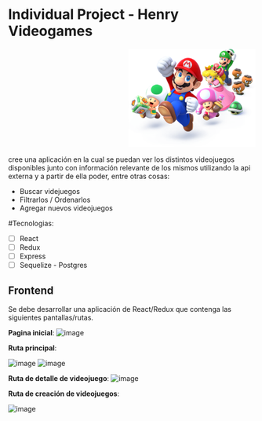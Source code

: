 

# Individual Project - Henry Videogames

<p align="right">
  <img height="200" src="./videogame.png" />
</p>



 cree una aplicación en la cual se puedan ver los distintos videojuegos disponibles junto con información relevante de los mismos utilizando la api externa  y a partir de ella poder, entre otras cosas:

- Buscar videjuegos
- Filtrarlos / Ordenarlos
- Agregar nuevos videojuegos

#Tecnologias:

- [ ] React
- [ ] Redux
- [ ] Express
- [ ] Sequelize - Postgres

## Frontend

Se debe desarrollar una aplicación de React/Redux que contenga las siguientes pantallas/rutas.

__Pagina inicial__: 
![image](https://user-images.githubusercontent.com/86084294/195246263-65bb12e6-e773-41f7-a709-531a66dcaa5b.png)


__Ruta principal__: 

![image](https://user-images.githubusercontent.com/86084294/195246453-5ba4d2f1-f47d-435f-9341-619cf05bbb39.png)
![image](https://user-images.githubusercontent.com/86084294/195246501-f2832e60-2fce-4dc2-abc6-a0f8a41eb913.png)

__Ruta de detalle de videojuego__: 
![image](https://user-images.githubusercontent.com/86084294/195246606-a189039a-0772-4a7b-8c03-53117f0fafa6.png)


__Ruta de creación de videojuegos__: 

![image](https://user-images.githubusercontent.com/86084294/195246707-2614ccae-54fc-4876-bfd3-74b8e1f793b0.png)

